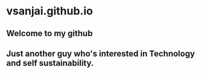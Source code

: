 # vsanjai.github.io

## Welcome to my github 
## Just another guy who's interested in Technology and self sustainability.
